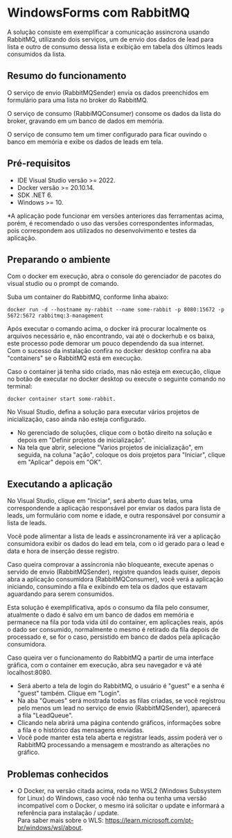 # WindowsForms com RabbitMQ
A solução consiste em exemplificar a comunicação assincrona usando RabbitMQ, utilizando dois serviços, um de envio dos dados de lead para lista e outro de consumo dessa lista e exibição em tabela dos últimos leads consumidos da lista.

## Resumo do funcionamento ##

O serviço de envio (RabbitMQSender) envia os dados preenchidos em formulário para uma lista no broker do RabbitMQ.

O serviço de consumo (RabbiMQConsumer) consome os dados da lista do broker, gravando em um banco de dados em memória.

O serviço de consumo tem um timer configurado para ficar ouvindo o banco em memória e exibe os dados de leads em tela.

## Pré-requisitos ##

- IDE Visual Studio versão >= 2022.
- Docker versão >= 20.10.14.
- SDK .NET 6.
- Windows >= 10.

*A aplicação pode funcionar em versões anteriores das ferramentas acima, porém, é recomendado o uso das versões correspondentes informadas, pois correspondem aos utilizados no desenvolvimento e testes da aplicação.

## Preparando o ambiente ##

Com o docker em execução, abra o console do gerenciador de pacotes do visual studio ou o prompt de comando.

Suba um container do RabbitMQ, conforme linha abaixo:

	docker run -d --hostname my-rabbit --name some-rabbit -p 8080:15672 -p 5672:5672 rabbitmq:3-management

Após executar o comando acima, o docker irá procurar localmente os arquivos necessário e, não encontrando, vai até o dockerhub e os baixa, este processo pode demorar um pouco dependendo da sua internet.   
Com o sucesso da instalação confira no docker desktop confira na aba "containers" se o RabbitMQ está em execução.

Caso o container já tenha sido criado, mas não esteja em execução, clique no botão de executar no docker desktop ou execute o seguinte comando no terminal:

	docker container start some-rabbit.

No Visual Studio, defina a solução para executar vários projetos de inicialização, caso ainda não esteja configurado.
	
- No gerenciado de soluções, clique com o botão direito na solução e depois em "Definir projetos de inicialização".
- Na tela que abrir, selecione "Varios projetos de inicialização", em seguida, na coluna "ação", coloque os dois projetos para "Iniciar", clique em "Aplicar" depois em "OK".

## Executando a aplicação ##

No Visual Studio, clique em "Iniciar", será aberto duas telas, uma correspondende a aplicação responsável por enviar os dados para lista de leads, um formulário com nome e idade, e outra responsável por consumir a lista de leads.

Você pode alimentar a lista de leads e assincronamente irá ver a aplicação consumidora exibir os dados do lead em tela, com o id gerado para o lead e data e hora de inserção desse registro.

Caso queira comprovar a assincronia não bloqueante, execute apenas o servido de envio (RabbitMQSender), registre quandos leads quiser, depois abra a aplicação consumidora (RabbitMQConsumer), você verá a aplicação iniciando, consumindo a fila e exibindo em tela os dados que estavam aguardando para serem consumidos.

Esta solução é exemplificativa, após o consumo da fila pelo consumer, atualmente o dado é salvo em um 
banco de dados em memória e permanece na fila por toda vida útil do container, em aplicações reais, 
após o dado ser consumido, normalmente o mesmo é retirado da fila depois de processado e, se for o caso, 
persistido em banco de dados pela aplicação consumidora.

Caso queira ver o funcionamento do RabbitMQ a partir de uma interface gráfica, com o container em execução, abra seu navegador e vá até localhost:8080.   

- Será aberto a tela de login do RabbitMQ, o usuário é "guest" e a senha é "guest" também. Clique em "Login".
- Na aba "Queues" será mostrada todas as filas criadas, se você registrou pelo menos um lead no serviço de envio (RabbitMQSender), aparecerá a fila "LeadQueue".
- Clicando nela abrirá uma página contendo gráficos, informações sobre a fila e o histórico das mensagens enviadas.
- Você pode manter esta tela aberta e registrar leads, assim poderá ver o RabbitMQ processando a mensagem e mostrando as alterações no gráfico.


## Problemas conhecidos ##

 - O Docker, na versão citada acima, roda no WSL2 (Windows Subsystem for Linux) do Windows, caso você não tenha ou tenha uma versão incompatível com o Docker, o mesmo irá solicitar o update e informará a referência para instalação / update.   
 Para saber mais sobre o WLS: https://learn.microsoft.com/pt-br/windows/wsl/about.
